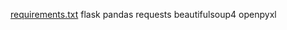 [requirements.txt](https://github.com/user-attachments/files/21556343/requirements.txt)
flask
pandas
requests
beautifulsoup4
openpyxl

